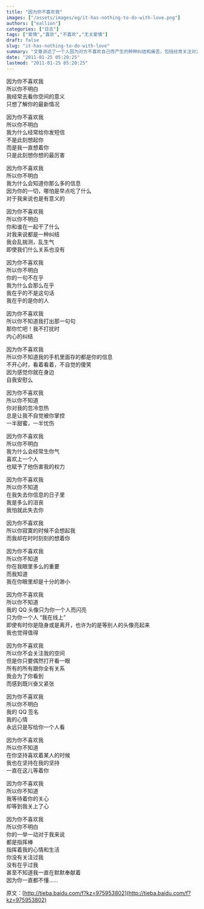```yaml
---
title: "因为你不喜欢我"
images: ["/assets/images/og/it-has-nothing-to-do-with-love.png"]
authors: ["eallion"]
categories: ["日志"]
tags: ["爱情","喜欢","不喜欢","无关爱情"]
draft: false
slug: "it-has-nothing-to-do-with-love"
summary: "文章讲述了一个人因为对方不喜欢自己而产生的种种纠结和痛苦，包括经常关注对方的动态、给对方发短信、揣测对方与他人的关系等。作者表达了自己在心里默默付出却得不到回应的无奈和伤感。"
date: "2011-01-25 05:20:25"
lastmod: "2011-01-25 05:20:25"
---
```


因为你不喜欢我  
所以你不明白  
我经常去看你空间的意义  
只想了解你的最新情况  

因为你不喜欢我  
所以你不明白  
我为什么经常给你发短信  
不是此刻想起你  
而是我一直想着你  
只是此刻想你想的最厉害  

因为你不喜欢我  
所以你不明白  
我为什么会知道你那么多的信息  
因为你的一切，哪怕是早点吃了什么  
对于我来说也是有意义的  

因为你不喜欢我  
所以你不明白  
你和谁在一起干了什么  
对我来说都是一种纠结  
我会乱揣测，乱生气  
即使我们什么关系也没有  

因为你不喜欢我  
所以你不明白  
你的一句不在乎  
我为什么会那么在乎  
我在乎的不是这句话  
我在乎的是你的人  

因为你不喜欢我  
所以你不知道我打出那一句句  
那你忙吧！我不打扰时  
内心的纠结  

因为你不喜欢我  
所以你不知道我的手机里面存的都是你的信息  
不开心时，看着看着，不自觉的傻笑  
因为感觉你就在身边  
自我安慰么  

因为你不喜欢我  
所以你不知道  
你对我的忽冷忽热  
总是让我不自觉被你掌控  
一半甜蜜，一半忧伤  

因为你不喜欢我  
所以你不明白  
我为什么会经常生你气  
喜欢上一个人  
也赋予了他伤害我的权力  

因为你不喜欢我  
所以你不知道  
在我失去你信息的日子里  
我是多么的沮丧  
我怕就此失去你  

因为你不喜欢我  
所以你寂寞的时候不会想起我  
而我却在时时刻刻的想着你  

因为你不喜欢我  
所以你不知道  
你在我眼里多么的重要  
而我知道  
我在你眼里却是十分的渺小  

因为你不喜欢我  
所以你不知道  
我的 QQ 头像只为你一个人而闪亮  
只为你一个人 “我在线上”  
即使有时你是隐身或是离开，也许为的是等别人的头像亮起来  
我也觉得值得  

因为你不喜欢我  
所以你不会关注我的空间  
但是你只要偶然打开看一眼  
所有的所有跟你全有关系  
我会为了你看到  
而感到既兴奋又紧张  

因为你不喜欢我  
所以你不明白  
我的 QQ 签名  
我的心情  
永远只是写给你一个人看  

因为你不喜欢我  
所以你不知道  
在你坚持喜欢着某人的时候  
我也在坚持在我的坚持  
一直在这儿等着你  

因为你不喜欢我  
所以你不知道  
我等待着你的关心  
却等到我关上了心  

因为你不喜欢我  
所以你不明白  
你的一举一动对于我来说  
都是指挥棒  
指挥着我的心情和生活  
你没有关注过我  
没有在乎过我  
甚至不知道我一直在默默奉献着  
因为你一直都不懂……  

原文：[http://tieba.baidu.com/f?kz=975953802](http://tieba.baidu.com/f?kz=975953802)
